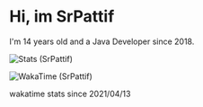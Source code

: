 <h1>Hi, im SrPattif</h1>
<p>I'm 14 years old and a Java Developer since 2018.</p>

![Stats (SrPattif)](https://github-readme-stats.vercel.app/api?username=SrPattif&show_icons=true&theme=radical)

![WakaTime (SrPattif)](https://github-readme-stats.vercel.app/api/wakatime?username=SrPattif&theme=radical)

wakatime stats since 2021/04/13

